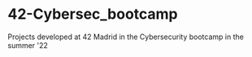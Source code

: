 # 42-Cybersec_bootcamp
Projects developed at 42 Madrid in the Cybersecurity bootcamp in the summer '22
